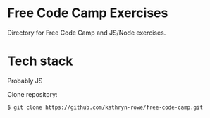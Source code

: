 # Free Code Camp Exercises

Directory for Free Code Camp and JS/Node exercises.

# Tech stack

Probably JS

Clone repository:

```sh
$ git clone https://github.com/kathryn-rowe/free-code-camp.git
```
